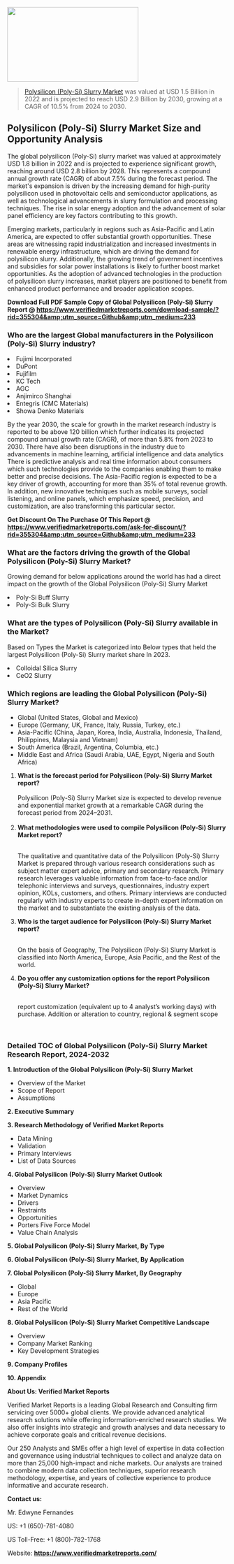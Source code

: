 <img src="https://ffe5etoiles.com/wp-content/uploads/2024/12/MST1-300x171.png" alt="" width="300" height="171" class="alignnone size-medium wp-image-20088" /><blockquote><p><p><a href="https://www.verifiedmarketreports.com/download-sample/?rid=355304&utm_source=Github&utm_medium=233" target="_blank">Polysilicon (Poly-Si) Slurry Market</a> was valued at USD 1.5 Billion in 2022 and is projected to reach USD 2.9 Billion by 2030, growing at a CAGR of 10.5% from 2024 to 2030.</p></blockquote><p><h2>Polysilicon (Poly-Si) Slurry Market Size and Opportunity Analysis</h2><p>The global polysilicon (Poly-Si) slurry market was valued at approximately USD 1.8 billion in 2022 and is projected to experience significant growth, reaching around USD 2.8 billion by 2028. This represents a compound annual growth rate (CAGR) of about 7.5% during the forecast period. The market's expansion is driven by the increasing demand for high-purity polysilicon used in photovoltaic cells and semiconductor applications, as well as technological advancements in slurry formulation and processing techniques. The rise in solar energy adoption and the advancement of solar panel efficiency are key factors contributing to this growth.</p><p>Emerging markets, particularly in regions such as Asia-Pacific and Latin America, are expected to offer substantial growth opportunities. These areas are witnessing rapid industrialization and increased investments in renewable energy infrastructure, which are driving the demand for polysilicon slurry. Additionally, the growing trend of government incentives and subsidies for solar power installations is likely to further boost market opportunities. As the adoption of advanced technologies in the production of polysilicon slurry increases, market players are positioned to benefit from enhanced product performance and broader application scopes.</p></p><p class=""><strong>Download Full PDF Sample Copy of Global Polysilicon (Poly-Si) Slurry Report @ <a href="https://www.verifiedmarketreports.com/download-sample/?rid=355304&amp;utm_source=Github&amp;utm_medium=233" target="_blank">https://www.verifiedmarketreports.com/download-sample/?rid=355304&amp;utm_source=Github&amp;utm_medium=233</a></strong></p><h3 id="" class="">Who are the largest Global manufacturers in the Polysilicon (Poly-Si) Slurry industry?</h3><p><li>Fujimi Incorporated</li><li> DuPont</li><li> Fujifilm</li><li> KC Tech</li><li> AGC</li><li> Anjimirco Shanghai</li><li> Entegris (CMC Materials)</li><li> Showa Denko Materials</li></p><div class=""><div class="" dir="" data-message-author-role="" data-message-id="" data-message-model-slug=""><div class=""><div class=""><div class=""><div class="" dir="" data-message-author-role="" data-message-id="" data-message-model-slug=""><div class=""><div class=""><p>By the year 2030, the scale for growth in the market research industry is reported to be above 120 billion which further indicates its projected compound annual growth rate (CAGR), of more than 5.8% from 2023 to 2030. There have also been disruptions in the industry due to advancements in machine learning, artificial intelligence and data analytics There is predictive analysis and real time information about consumers which such technologies provide to the companies enabling them to make better and precise decisions. The Asia-Pacific region is expected to be a key driver of growth, accounting for more than 35% of total revenue growth. In addition, new innovative techniques such as mobile surveys, social listening, and online panels, which emphasize speed, precision, and customization, are also transforming this particular sector.</p><p><strong>Get Discount On The Purchase Of This Report @&nbsp; <a href="https://www.verifiedmarketreports.com/ask-for-discount/?rid=355304&amp;utm_source=Github&amp;utm_medium=233" target="_blank">https://www.verifiedmarketreports.com/ask-for-discount/?rid=355304&amp;utm_source=Github&amp;utm_medium=233</a></strong></p></div></div></div></div></div></div></div></div><h3 id="" class="">What are the factors driving the growth of the Global Polysilicon (Poly-Si) Slurry Market?</h3><p id="" class="">Growing demand for below applications around the world has had a direct impact on the growth of the Global Polysilicon (Poly-Si) Slurry Market</p><p id="" class=""><li>Poly-Si Buff Slurry</li><li> Poly-Si Bulk Slurry</li></p><h3 id="" class="">What are the types of Polysilicon (Poly-Si) Slurry available in the Market?</h3><p id="" class="">Based on Types the Market is categorized into Below types that held the largest Polysilicon (Poly-Si) Slurry market share In 2023.</p><p id="" class=""><li>Colloidal Silica Slurry</li><li> CeO2 Slurry</li></p><h3 id="" class="">Which regions are leading the Global Polysilicon (Poly-Si) Slurry Market?</h3><ul><li>Global (United States, Global and Mexico)</li><li>Europe (Germany, UK, France, Italy, Russia, Turkey, etc.)</li><li>Asia-Pacific (China, Japan, Korea, India, Australia, Indonesia, Thailand, Philippines, Malaysia and Vietnam)</li><li>South America (Brazil, Argentina, Columbia, etc.)</li><li>Middle East and Africa (Saudi Arabia, UAE, Egypt, Nigeria and South Africa)</li></ul><p><ol><li><strong>What is the forecast period for Polysilicon (Poly-Si) Slurry Market report?<br /></strong><br /><span data-sheets-root="1" data-sheets-value="{&quot;1&quot;:2,&quot;2&quot;:&quot;XXXX size is expected to develop revenue and exponential market growth at a remarkable CAGR during the forecast period from 2024&ndash;2030.&quot;}" data-sheets-userformat="{&quot;2&quot;:12674,&quot;4&quot;:{&quot;1&quot;:2,&quot;2&quot;:16776960},&quot;10&quot;:2,&quot;11&quot;:0,&quot;15&quot;:&quot;Arial&quot;,&quot;16&quot;:12}">Polysilicon (Poly-Si) Slurry Market size is expected to develop revenue and exponential market growth at a remarkable CAGR during the forecast period from 2024&ndash;2031.</span><br /><br /></li><li><strong>What methodologies were used to compile Polysilicon (Poly-Si) Slurry Market report?<br /><br /></strong><p>The qualitative and quantitative data of the&nbsp;Polysilicon (Poly-Si) Slurry Market is prepared through various research considerations such as subject matter expert advice, primary and secondary research. Primary research leverages valuable information from face-to-face and/or telephonic interviews and surveys, questionnaires, industry expert opinion, KOLs, customers, and others. Primary interviews are conducted regularly with industry experts to create in-depth expert information on the market and to substantiate the existing analysis of the data.&nbsp;</p></li><li><strong>Who is the target audience for Polysilicon (Poly-Si) Slurry Market report?<br /><br /></strong><p>On the basis of Geography, The&nbsp;Polysilicon (Poly-Si) Slurry Market is classified into North America, Europe, Asia Pacific, and the Rest of the world.</p></li><li><strong>Do you offer any customization options for the report Polysilicon (Poly-Si) Slurry Market?<br /><br /></strong><p>report customization (equivalent up to 4 analyst&rsquo;s working days) with purchase. Addition or alteration to country, regional &amp; segment scope</p><p>&nbsp;</p></li></ol></p><h3 id="" class="">Detailed TOC of Global Polysilicon (Poly-Si) Slurry Market Research Report, 2024-2032</h3><p id="" class=""><strong>1. Introduction of the Global Polysilicon (Poly-Si) Slurry Market</strong></p><ul><li>Overview of the Market</li><li>Scope of Report</li><li>Assumptions</li></ul><p id="" class=""><strong>2. Executive Summary</strong></p><p id="" class=""><strong>3. Research Methodology of&nbsp;Verified Market Reports</strong></p><ul><li>Data Mining</li><li>Validation</li><li>Primary Interviews</li><li>List of Data Sources</li></ul><p id="" class=""><strong>4. Global Polysilicon (Poly-Si) Slurry Market Outlook</strong></p><ul><li>Overview</li><li>Market Dynamics</li><li>Drivers</li><li>Restraints</li><li>Opportunities</li><li>Porters Five Force Model</li><li>Value Chain Analysis</li></ul><p id="" class=""><strong>5. Global Polysilicon (Poly-Si) Slurry Market, By&nbsp;Type</strong></p><p id="" class=""><strong>6. Global Polysilicon (Poly-Si) Slurry Market, By Application</strong></p><p id="" class=""><strong>7. Global Polysilicon (Poly-Si) Slurry Market, By Geography</strong></p><ul><li>Global</li><li>Europe</li><li>Asia Pacific</li><li>Rest of the World</li></ul><p id="" class=""><strong>8. Global Polysilicon (Poly-Si) Slurry Market Competitive Landscape</strong></p><ul><li>Overview</li><li>Company Market Ranking</li><li>Key Development Strategies</li></ul><p id="" class=""><strong>9. Company Profiles</strong></p><p id="" class=""><strong>10. Appendix</strong></p><p id="" class=""><strong>About Us: Verified Market Reports</strong></p><p id="" class="">Verified Market Reports is a leading Global Research and Consulting firm servicing over 5000+ global clients. We provide advanced analytical research solutions while offering information-enriched research studies. We also offer insights into strategic and growth analyses and data necessary to achieve corporate goals and critical revenue decisions.</p><p id="" class="">Our 250 Analysts and SMEs offer a high level of expertise in data collection and governance using industrial techniques to collect and analyze data on more than 25,000 high-impact and niche markets. Our analysts are trained to combine modern data collection techniques, superior research methodology, expertise, and years of collective experience to produce informative and accurate research.</p><p id="" class=""><strong>Contact us:</strong></p><p id="" class="">Mr. Edwyne Fernandes</p><p id="" class="">US: +1 (650)-781-4080</p><p id="" class="">US Toll-Free: +1 (800)-782-1768</p><p id="" class="">Website: <a target="" data-test-app-aware-link=""><strong>https://www.verifiedmarketreports.com/</strong></a></p>
